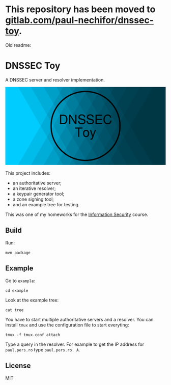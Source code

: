 # This repository has been moved to [gitlab.com/paul-nechifor/dnssec-toy](http://gitlab.com/paul-nechifor/dnssec-toy).

Old readme:

# DNSSEC Toy

A DNSSEC server and resolver implementation.

![DNSSEC Toy cover image.](screenshot.png)

This project includes:

* an authoritative server;
* an iterative resolver;
* a keypair generator tool;
* a zone signing tool;
* and an example tree for testing.

This was one of my homeworks for the [Information Security][is] course.

## Build

Run:

    mvn package

## Example

Go to `example`:

    cd example

Look at the example tree:

    cat tree

You have to start multiple authoritative servers and a resolver. You can install
`tmux` and use the configuration file to start everyting:

    tmux -f tmux.conf attach

Type a query in the resolver. For example to get the IP address for
`paul.pers.ro` type `paul.pers.ro. A`.

## License

MIT

[is]: http://www.infoiasi.ro/bin/Programs/CS3102_11
